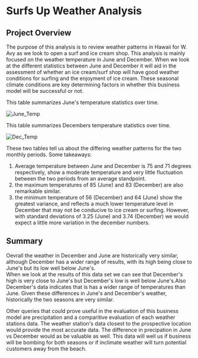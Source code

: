 # Surfs Up Weather Analysis
## Project Overview
The purpose of this analysis is to review weather patterns in Hawaii for W. Avy as we look to open a surf and ice cream shop. This analysis is mainly focused on the weather temperature in June and December. When we look at the different statistics between June and December it will aid in the assessment of whether an ice cream/surf shop will have good weather conditions for surfing and the enjoyment of ice cream. These seasonal climate conditions are key determining factors in whether this business model will be successful or not.

This table summarizes June's temperature statistics over time.

![June_Temp](https://user-images.githubusercontent.com/104540261/183264495-9ac3850c-1456-48e5-9b22-732ac42b5e48.png)

This table summarizes Decembers temperature statistics over time.

![Dec_Temp](https://user-images.githubusercontent.com/104540261/183264516-2998eacb-9b3b-4c3f-b627-3f00d6f637d2.png)

These two tables tell us about the differing weather patterns for the two monthly periods. Some takeaways:
1) Average temperature between June and December is 75 and 71 degrees respectively, show a moderate temperature and very little fluctuation between the two periods from an average standpoint.
2) the maximum temperatures of 85 (June) and 83 (December) are also remarkable similar.
3) the minimum temperature of 56 (December) and 64 (June) show the greatest variance, and reflects a much lower temperature level in December that may not be conducive to ice cream or surfing. However, with standard deviations of 3.25 (June) and 3.74 (December) we would expect a little more variation in the december numbers.

## Summary
Oevrall the weather in December and June are historically very similar, although December has a wider range of results, with its high being close to June's but its low well below June's.  
When we look at the results of this data set we can see that December's high is very close to June's but December's low is well below June's.Also December's data indicates that is has a wider range of temperatures than June. Given these differences in June's and December's weather, historically the two seasons are very similar.


Other queries that could prove useful in the evaluation of this business model are precipitation and a comparitive evaluation of each weather stations data. The weather station's data closest to the prospective location would provide the most accurate data. The difference in precipation in June vs December would as be valuable as well.
This data will well us if business will be bombing for both seasons or if inclimate weather will turn potential customers away from the beach.
